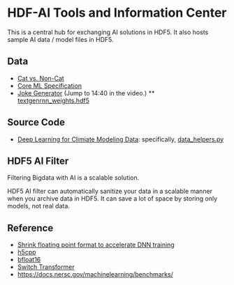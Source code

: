 # HDF-AI Tools and Information Center

This is a central hub for exchanging AI solutions in HDF5.
It also hosts sample AI data / model files in HDF5.

## Data
* [Cat vs. Non-Cat](https://www.floydhub.com/deeplearningai/datasets/cat-vs-noncat/1/train_catvnoncat.h5)
* [Core ML Specification](https://apple.github.io/coremltools/coremlspecification/)
* [Joke Generator](https://info.microsoft.com/ww-Thankyou-ADeepDiveintoServerlessApplications.html) (Jump to 14:40 in the video.)
** [textgenrnn_weights.hdf5](https://github.com/minimaxir/textgenrnn/blob/master/textgenrnn/textgenrnn_weights.hdf5)

## Source Code
* [Deep Learning for Climiate Modeling Data](https://github.com/azrael417/ClimDeepLearn): specifically, [data_helpers.py](https://github.com/azrael417/ClimDeepLearn/blob/distributed/semanticsegm/utils/data_helpers.py)

## HDF5 AI Filter

  Filtering Bigdata with AI is a scalable solution.

  HDF5 AI filter can automatically sanitize your data in a scalable manner
  when you archive data in HDF5.
  It can save a lot of space by storing only models, not real data.

## Reference
* [Shrink floating point format to accelerate DNN training](https://www.hpcwire.com/2019/04/15/bsc-researchers-shrink-floating-point-formats-to-accelerate-deep-neural-network-training/) 
* [h5cpp](http://h5cpp.org/)
* [bfloat16](https://en.wikipedia.org/wiki/Bfloat16_floating-point_forma)
* [Switch Transformer](https://arxiv.org/abs/2101.03961)
* https://docs.nersc.gov/machinelearning/benchmarks/
